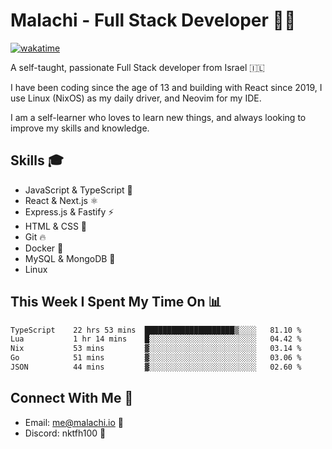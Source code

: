# Malachi - Full Stack Developer 🚀🔥
[![wakatime](https://wakatime.com/badge/user/112ec769-e669-4b78-a46f-cf4343930741.svg)](https://wakatime.com/@112ec769-e669-4b78-a46f-cf4343930741)

A self-taught, passionate Full Stack developer from Israel 🇮🇱

I have been coding since the age of 13 and building with React since 2019, I use Linux (NixOS) as my daily driver, and Neovim for my IDE.

I am a self-learner who loves to learn new things, and always looking to improve my skills and knowledge.

## Skills 🎓
- JavaScript & TypeScript 💎
- React & Next.js ⚛️
- Express.js & Fastify ⚡️
- HTML & CSS 🎨
- Git 🔥
- Docker 🐳
- MySQL & MongoDB 💾
- Linux

## This Week I Spent My Time On 📊
<!--START_SECTION:waka-->

```txt
TypeScript    22 hrs 53 mins  ████████████████████▒░░░░   81.10 %
Lua           1 hr 14 mins    █░░░░░░░░░░░░░░░░░░░░░░░░   04.42 %
Nix           53 mins         ▓░░░░░░░░░░░░░░░░░░░░░░░░   03.14 %
Go            51 mins         ▓░░░░░░░░░░░░░░░░░░░░░░░░   03.06 %
JSON          44 mins         ▓░░░░░░░░░░░░░░░░░░░░░░░░   02.60 %
```

<!--END_SECTION:waka-->


## Connect With Me 📱
- Email: me@malachi.io 📧
- Discord: nktfh100 👾

